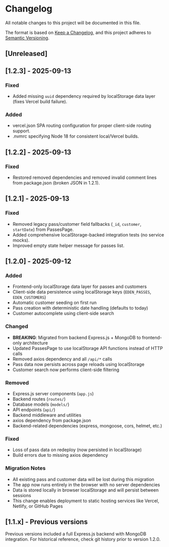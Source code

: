 # Changelog

All notable changes to this project will be documented in this file.

The format is based on [Keep a Changelog](https://keepachangelog.com/en/1.0.0/),
and this project adheres to [Semantic Versioning](https://semver.org/spec/v2.0.0.html).

## [Unreleased]

## [1.2.3] - 2025-09-13
### Fixed
- Added missing `uuid` dependency required by localStorage data layer (fixes Vercel build failure).

### Added
- vercel.json SPA routing configuration for proper client-side routing support.
- .nvmrc specifying Node 18 for consistent local/Vercel builds.

## [1.2.2] - 2025-09-13
### Fixed
- Restored removed dependencies and removed invalid comment lines from package.json (broken JSON in 1.2.1).

## [1.2.1] - 2025-09-13
### Fixed
- Removed legacy pass/customer field fallbacks (`_id`, `customer`, `startDate`) from PassesPage.
- Added comprehensive localStorage-backed integration tests (no service mocks).
- Improved empty state helper message for passes list.

## [1.2.0] - 2025-09-12
### Added
- Frontend-only localStorage data layer for passes and customers
- Client-side data persistence using localStorage keys (`EDEN_PASSES`, `EDEN_CUSTOMERS`)
- Automatic customer seeding on first run
- Pass creation with deterministic date handling (defaults to today)
- Customer autocomplete using client-side search

### Changed
- **BREAKING**: Migrated from backend Express.js + MongoDB to frontend-only architecture
- Updated PassesPage to use localStorage API functions instead of HTTP calls
- Removed axios dependency and all `/api/*` calls
- Pass data now persists across page reloads using localStorage
- Customer search now performs client-side filtering

### Removed
- Express.js server components (`app.js`)
- Backend routes (`routes/`)
- Database models (`models/`)
- API endpoints (`api/`)
- Backend middleware and utilities
- axios dependency from package.json
- Backend-related dependencies (express, mongoose, cors, helmet, etc.)

### Fixed
- Loss of pass data on redeploy (now persisted in localStorage)
- Build errors due to missing axios dependency

### Migration Notes
- All existing pass and customer data will be lost during this migration
- The app now runs entirely in the browser with no server dependencies
- Data is stored locally in browser localStorage and will persist between sessions
- This change enables deployment to static hosting services like Vercel, Netlify, or GitHub Pages

## [1.1.x] - Previous versions
Previous versions included a full Express.js backend with MongoDB integration.
For historical reference, check git history prior to version 1.2.0.
